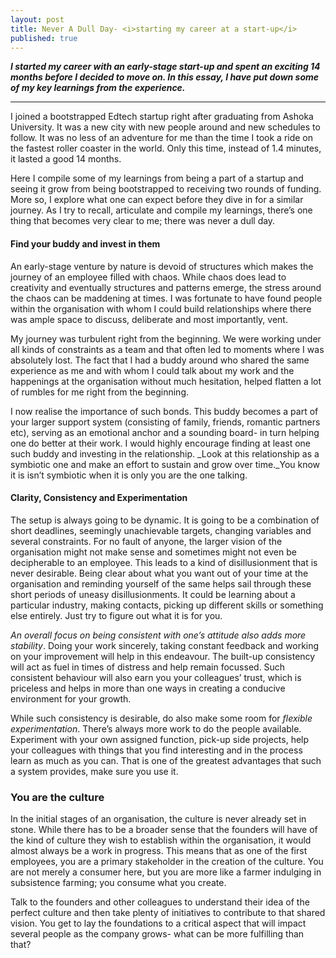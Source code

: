 ```yaml
---
layout: post
title: Never A Dull Day- <i>starting my career at a start-up</i>
published: true
---
```

_**I started my career with an early-stage start-up and spent an exciting 14 months before I decided to move on. In this essay, I have put down some of my key learnings from the experience.**_

----

I joined a bootstrapped Edtech startup right after graduating from Ashoka University. It was a new city with new people around and new schedules to follow. It was no less of an adventure for me than the time I took a ride on the fastest roller coaster in the world. Only this time, instead of 1.4 minutes, it lasted a good 14 months. 

Here I compile some of my learnings from being a part of a startup and seeing it grow from being bootstrapped to receiving two rounds of funding. More so, I explore what one can expect before they dive in for a similar journey. As I try to recall, articulate and compile my learnings, there’s one thing that becomes very clear to me; there was never a dull day.

#### Find your buddy and invest in them 

An early-stage venture by nature is devoid of structures which makes the journey of an employee filled with chaos. While chaos does lead to creativity and eventually structures and patterns emerge, the stress around the chaos can be maddening at times. I was fortunate to have found people within the organisation with whom I could build relationships where there was ample space to discuss, deliberate and most importantly, vent. 

My journey was turbulent right from the beginning. We were working under all kinds of constraints as a team and that often led to moments where I was absolutely lost. The fact that I had a buddy around who shared the same experience as me and with whom I could talk about my work and the happenings at the organisation without much hesitation, helped flatten a lot of rumbles for me right from the beginning. 

I now realise the importance of such bonds. This buddy becomes a part of your larger support system (consisting of family, friends, romantic partners etc), serving as an emotional anchor and a sounding board- in turn helping one do better at their work. I would highly encourage finding at least one such buddy and investing in the relationship. _Look at this relationship as a symbiotic one and make an effort to sustain and grow over time._You know it is isn’t symbiotic when it is only you are the one talking. 

#### Clarity, Consistency and Experimentation

The setup is always going to be dynamic. It is going to be a combination of short deadlines, seemingly unachievable targets, changing variables and several constraints. For no fault of anyone, the larger vision of the organisation might not make sense and sometimes might not even be decipherable to an employee. This leads to a kind of disillusionment that is never desirable. Being clear about what you want out of your time at the organisation and reminding yourself of the same helps sail through these short periods of uneasy disillusionments. It could be learning about a particular industry, making contacts, picking up different skills or something else entirely. Just try to figure out what it is for you. 

_An overall focus on being consistent with one’s attitude also adds more stability_. Doing your work sincerely, taking constant feedback and working on your improvement will help in this endeavour. The built-up consistency will act as fuel in times of distress and help remain focussed. Such consistent behaviour will also earn you your colleagues’ trust, which is priceless and helps in more than one ways in creating a conducive environment for your growth.  

While such consistency is desirable, do also make some room for _flexible experimentation_. There’s always more work to do the people available. Experiment with your own assigned function, pick-up side projects, help your colleagues with things that you find interesting and in the process learn as much as you can. That is one of the greatest advantages that such a system provides, make sure you use it. 

### You are the culture 

In the initial stages of an organisation, the culture is never already set in stone. While there has to be a broader sense that the founders will have of the kind of culture they wish to establish within the organisation, it would almost always be a work in progress. This means that as one of the first employees, you are a primary stakeholder in the creation of the culture. You are not merely a consumer here, but you are more like a farmer indulging in subsistence farming; you consume what you create. 

Talk to the founders and other colleagues to understand their idea of the perfect culture and then take plenty of initiatives to contribute to that shared vision. You get to lay the foundations to a critical aspect that will impact several people as the company grows- what can be more fulfilling than that?

